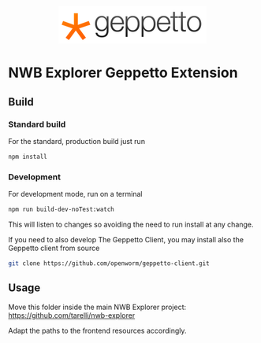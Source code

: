 <p align="center">
  <img src="https://github.com/tarelli/bucket/blob/master/geppetto%20logo.png?raw=true" alt="Geppetto logo"/>
</p>

# NWB Explorer Geppetto Extension
## Build
### Standard build
For the standard, production build just run
```bash
npm install
```
### Development
For development mode, run on a terminal 
```bash
npm run build-dev-noTest:watch
```
This will listen to changes so avoiding the need to run install at any change.

If you need to also develop The Geppetto Client, you may install also the Geppetto client from source

```bash
git clone https://github.com/openworm/geppetto-client.git
```

## Usage
Move this folder inside the main NWB Explorer project: https://github.com/tarelli/nwb-explorer

Adapt the paths to the frontend resources accordingly.
